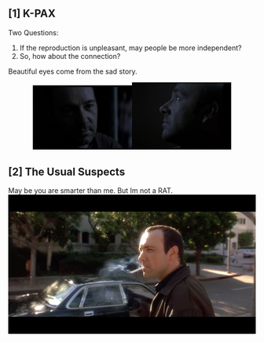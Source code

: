 ## \[1\] K-PAX  
Two Questions:  
1. If the reproduction is unpleasant, may people be more independent?  
3. So, how about the connection?  
  
Beautiful eyes come from the sad story.  
<center class="half">
    <img src="./img/1.jpg" width="40%"/><img src="./img/2.jpg" width="40%"/>
</center>  

## \[2\] The Usual Suspects  
May be you are smarter than me. But Im not a RAT.  
![](./img/3.jpg)
